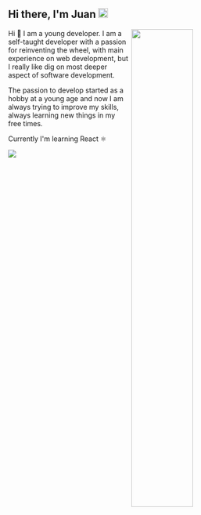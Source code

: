<h2>Hi there, I'm Juan <img src="https://media.giphy.com/media/Q7LHmoFwVP6Yc1swZs/giphy.gif" height="20px"></h2>

<img width="50%" align="right" src="https://github-readme-stats.vercel.app/api?username=juanvillacortac&count_private=true&show_icons=true&theme=dark&hide_border=true&include_all_commits=true">

Hi 👋 I am a young developer. I am a self-taught developer with a passion for reinventing the wheel, with main experience on web development, but I really like dig on most deeper aspect of software development.

The passion to develop started as a hobby at a young age and now I am always trying to improve my skills, always learning new things in my free times.

Currently I'm learning React ⚛️

<img src="https://github-readme-stats.vercel.app/api/top-langs/?username=juanvillacortac&theme=dark&hide_border=true&layout=compact">

